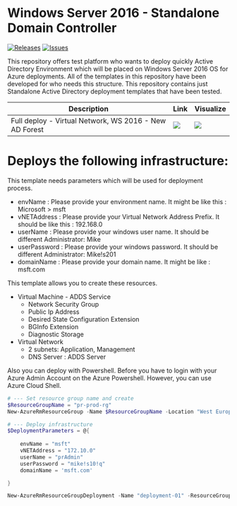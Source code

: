 ﻿# Windows Server 2016 - Standalone Domain Controller
 [![Releases](https://img.shields.io/github/release/f5networks/f5-azure-arm-templates.svg)](https://github.com/hasangural/MCA/templates/releases)
[![Issues](https://img.shields.io/github/issues/f5networks/f5-azure-arm-templates.svg)](https://github.com/hasangural/MCA/templates/issues)

This repository offers test platform who wants to deploy quickly Active Directory Environment which will be placed on Windows Server 2016 OS for Azure deployments. All of the templates in this repository have been developed for who needs this structure. This repository contains just Standalone Active Directory deployment templates that have been tested.

Description | Link | Visualize
--- | --- | ---
Full deploy - Virtual Network, WS 2016 - New AD Forest  | <a href="https://portal.azure.com/#create/Microsoft.Template/uri/https%3A%2F%2Fraw.githubusercontent.com%2Fhasangural%2Fazure-dc-2016%2Fmaster%2FWS2016-DC%2FWS2016-DC%2Fazuredeploy.json" target="_blank"><img src="http://azuredeploy.net/deploybutton.png"/></a> | <a href="http://armviz.io/#/?load=https%3A%2F%2Fraw.githubusercontent.com%2Fhasangural%2Fazure-dc-2016%2Fmaster%2FWS2016-DC%2FWS2016-DC%2Fazuredeploy.json" target="_blank"><img src="http://armviz.io/visualizebutton.png"/></a>

 # Deploys the following infrastructure:

 This template needs parameters which will be used for deployment process.

* envName      : Please provide your environment name. It might be like this : Microsoft > msft
* vNETAddress  : Please provide your Virtual Network Address Prefix. It should be like this : 192.168.0
* userName     : Please provide your windows user name. It should be different Administrator: Mike
* userPassword : Please provide your windows  password. It should be different Administrator: Mike!s201
* domainName   : Please provide your domain name. It might be like : msft.com

This template allows you to create these resources.

* Virtual Machine - ADDS Service
  * Network Security Group 
  * Public Ip Address 
  * Desired State Configuration Extension
  * BGInfo Extension
  * Diagnostic Storage
* Virtual Network
  * 2 subnets: Application, Management
  * DNS Server : ADDS Server


Also you can deploy with Powershell. Before you have to login with your Azure Admin Account on the Azure Powershell. However, you can use Azure Cloud Shell.

```PowerShell
# --- Set resource group name and create
$ResourceGroupName = "pr-prod-rg"
New-AzureRmResourceGroup -Name $ResourceGroupName -Location "West Europe" -Force

# --- Deploy infrastructure
$DeploymentParameters = @{
    
    envName = "msft"
    vNETAddress = "172.10.0"
    userName = "prAdmin"
    userPassword = "mike!s10!q"
    domainName = 'msft.com'

}

New-AzureRmResourceGroupDeployment -Name "deployment-01" -ResourceGroupName $ResourceGroupName -TemplateFile .\examples\example-linked-template.json @DeploymentParameters
```
